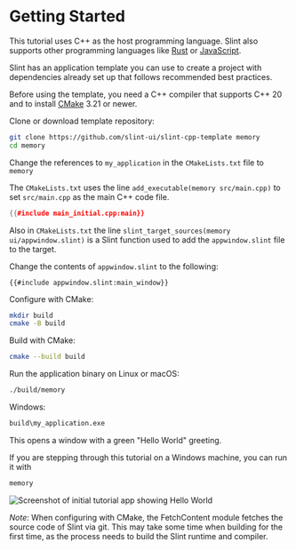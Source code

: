 <!-- Copyright © SixtyFPS GmbH <info@slint.dev> ; SPDX-License-Identifier: MIT -->

# Getting Started

This tutorial uses C++ as the host programming language. Slint also supports other programming languages like
[Rust](https://slint.dev/docs/rust/slint/) or [JavaScript](https://slint.dev/docs/node/).

Slint has an application template you can use to create a project with dependencies already set up that follows recommended best practices.

Before using the template, you need a C++ compiler that supports C++ 20 and to install [CMake](https://cmake.org/download/) 3.21 or newer.

Clone or download template repository:

```sh
git clone https://github.com/slint-ui/slint-cpp-template memory
cd memory
```

<!-- You will need a development environment that can compile C++20, [CMake 3.21](https://cmake.org/download/),
and we recommend [Ninja](https://ninja-build.org) for `-GNinja`.
We don't provide binaries of Slint yet, so we will use the CMake integration that will automatically build
the tools and library from source. Since it's implemented in the Rust programming language, this means that
you also need to install a Rust compiler (1.70 or newer). You can easily install a Rust compiler
following the instruction from [the Rust website](https://www.rust-lang.org/learn/get-started).
We're going to use `cmake`'s builtin FetchContent module to fetch the source code of Slint. -->

Change the references to `my_application` in the `CMakeLists.txt` file to `memory`

The `CMakeLists.txt` uses the line `add_executable(memory src/main.cpp)` to set `src/main.cpp` as the main C++ code file.

```cpp
{{#include main_initial.cpp:main}}
```

Also in `CMakeLists.txt` the line
`slint_target_sources(memory ui/appwindow.slint)` is a Slint function used to
add the `appwindow.slint` file to the target.

Change the contents of `appwindow.slint` to the following:

```slint
{{#include appwindow.slint:main_window}}
```

Configure with CMake:

```sh
mkdir build
cmake -B build
```

Build with CMake:

```sh
cmake --build build
```

Run the application binary on Linux or macOS:

```sh
./build/memory
```

Windows:

```sh
build\my_application.exe
```

This opens a window with a green "Hello World" greeting.

If you are stepping through this tutorial on a Windows machine, you can run it with

```sh
memory
```

![Screenshot of initial tutorial app showing Hello World](https://slint.dev/blog/memory-game-tutorial/getting-started.png "Hello World")

_Note_: When configuring with CMake, the FetchContent module fetches the source code of Slint via git.
This may take some time when building for the first time, as the process needs to build
the Slint runtime and compiler.
